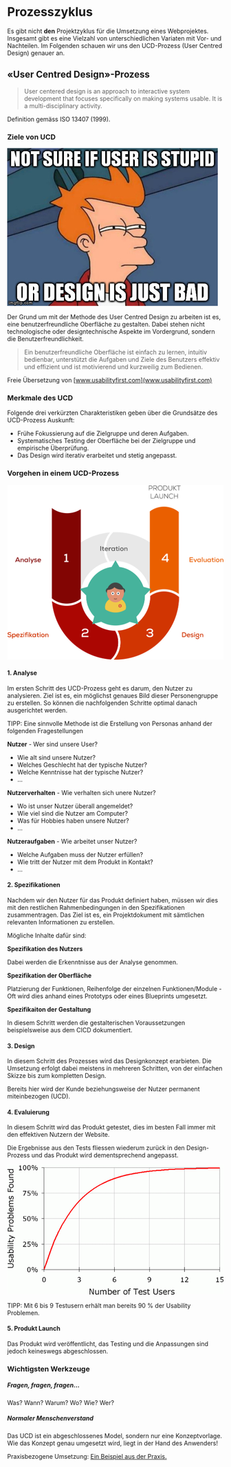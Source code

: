 # Prozesszyklus

Es gibt nicht __den__ Projektzyklus für die Umsetzung eines Webprojektes. Insgesamt gibt es eine Vielzahl von unterschiedlichen Variaten mit Vor- und Nachteilen. Im Folgenden schauen wir uns den UCD-Prozess (User Centred Design) genauer an.

## «User Centred Design»-Prozess

> User centered design is an approach to interactive system development that focuses specifically on making systems usable. It is a multi-disciplinary activity.

Definition gemäss ISO 13407 (1999).

### Ziele von UCD

![Not Sure if user is stupid, or design is just bad](src/ux-fry-meme.jpg)

Der Grund um mit der Methode des User Centred Design zu arbeiten ist es, eine benutzerfreundliche Oberfläche zu gestalten. Dabei stehen nicht technologische oder designtechnische Aspekte im Vordergrund, sondern die Benutzerfreundlichkeit.

> Ein benutzerfreundliche Oberfläche ist einfach zu lernen, intuitiv bedienbar, unterstützt die Aufgaben und Ziele des Benutzers effektiv und effizient und ist motivierend und kurzweilig zum Bedienen.

Freie Übersetzung von [www.usabilityfirst.com](www.usabilityfirst.com)


### Merkmale des UCD

Folgende drei verkürzten Charakteristiken geben über die Grundsätze des UCD-Prozess Auskunft:

* Frühe Fokussierung auf die Zielgruppe und deren Aufgaben.
* Systematisches Testing der Oberfläche bei der Zielgruppe und empirische Überprüfung.
* Das Design wird iterativ erarbeitet und stetig angepasst.

### Vorgehen in einem UCD-Prozess

![Grafik von User Centred Design](src/ucd_process.jpg)

#### 1. Analyse

Im ersten Schritt des UCD-Prozess geht es darum, den Nutzer zu analysieren. Ziel ist es, ein möglichst genaues Bild dieser Personengruppe zu erstellen. So können die nachfolgenden Schritte optimal danach ausgerichtet werden.

TIPP: Eine sinnvolle Methode ist die Erstellung von Personas anhand der folgenden Fragestellungen

__Nutzer__ - Wer sind unsere User?

* Wie alt sind unsere Nutzer?
* Welches Geschlecht hat der typische Nutzer?
* Welche Kenntnisse hat der typische Nutzer?
* ...

__Nutzerverhalten__ - Wie verhalten sich unere Nutzer?

* Wo ist unser Nutzer überall angemeldet?
* Wie viel sind die Nutzer am Computer?
* Was für Hobbies haben unsere Nutzer?
* ...

__Nutzeraufgaben__ - Wie arbeitet unser Nutzer?

* Welche Aufgaben muss der Nutzer erfüllen?
* Wie tritt der Nutzer mit dem Produkt in Kontakt?
* ...

#### 2. Spezifikationen

Nachdem wir den Nutzer für das Produkt definiert haben, müssen wir dies mit den restlichen Rahmenbedingungen in den Spezifikationen zusammentragen. Das Ziel ist es, ein Projektdokument mit sämtlichen relevanten Informationen zu erstellen. 

Mögliche Inhalte dafür sind:

__Spezifikation des Nutzers__

Dabei werden die Erkenntnisse aus der Analyse genommen.

__Spezifikation der Oberfläche__

Platzierung der Funktionen, Reihenfolge der einzelnen Funktionen/Module - Oft wird dies anhand eines Prototyps oder eines Blueprints umgesetzt.

__Spezifikaiton der Gestaltung__

In diesem Schritt werden die gestalterischen Voraussetzungen beispielsweise aus dem CICD dokumentiert.


#### 3. Design

In diesem Schritt des Prozesses wird das Designkonzept erarbieten. Die Umsetzung erfolgt dabei meistens in mehreren Schritten, von der einfachen Skizze bis zum kompletten Design.

Bereits hier wird der Kunde beziehungsweise der Nutzer permanent miteinbezogen (UCD).

#### 4. Evaluierung

In diesem Schritt wird das Produkt getestet, dies im besten Fall immer mit den effektiven Nutzern der Website. 

Die Ergebnisse aus den Tests fliessen wiederum zurück in den Design-Prozess und das Produkt wird dementsprechend angepasst.

![User Testing Kurve](src/User-Testing-Kurve.gif)

TIPP: Mit 6 bis 9 Testusern erhält man bereits 90 % der Usability Problemen.

#### 5. Produkt Launch

Das Produkt wird veröffentlicht, das Testing und die Anpassungen sind jedoch keineswegs abgeschlossen.

### Wichtigsten Werkzeuge

##### Fragen, fragen, fragen...
Was? Wann? Warum? Wo? Wie? Wer? 

##### Normaler Menschenverstand
Das UCD ist ein abgeschlossenes Model, sondern nur eine Konzeptvorlage. Wie das Konzept genau umgesetzt wird, liegt in der Hand des Anwenders!

Praxisbezogene Umsetzung: [Ein Beispiel aus der Praxis.](http://www.mprove.de/script/00/upa/_media/upaposter_85x11.pdf)